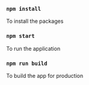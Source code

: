 ### `npm install`

To install the packages

### `npm start`

To run the application

### `npm run build`

To build the app for production

